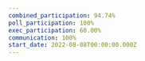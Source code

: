 ```yaml
---
combined_participation: 94.74%
poll_participation: 100%
exec_participation: 60.00%
communication: 100%
start_date: 2022-08-08T00:00:00.000Z
---
```

